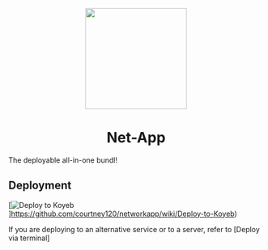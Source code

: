 <p align="center"><img src="https://raw.githubusercontent.com/titaniumnetwork-dev/Ultraviolet-Static/main/public/uv.png" height="200"></p>

<h1 align="center">Net-App</h1>

The deployable all-in-one bundl!

## Deployment

[![Deploy to Koyeb](https://binbashbanana.github.io/deploy-buttons/buttons/remade/koyeb.svg)]https://github.com/courtney120/networkapp/wiki/Deploy-to-Koyeb)

If you are deploying to an alternative service or to a server, refer to [Deploy via terminal]
